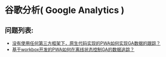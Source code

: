 # 谷歌分析\( Google Analytics \)

## 问题列表:

* [没有使用任何第三方框架下，原生代码实现的PWA如何实现GA数据的跟踪？](tracking-pwa-using-native-code.md)
* [基于workbox开发的PWA如何在离线状态控制GA的数据追踪？](tracking-pwa-using-workbox.md)

